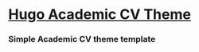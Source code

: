 # [Hugo Academic CV Theme](https://github.com/HugoBlox/theme-academic-cv)

### Simple Academic CV theme template
